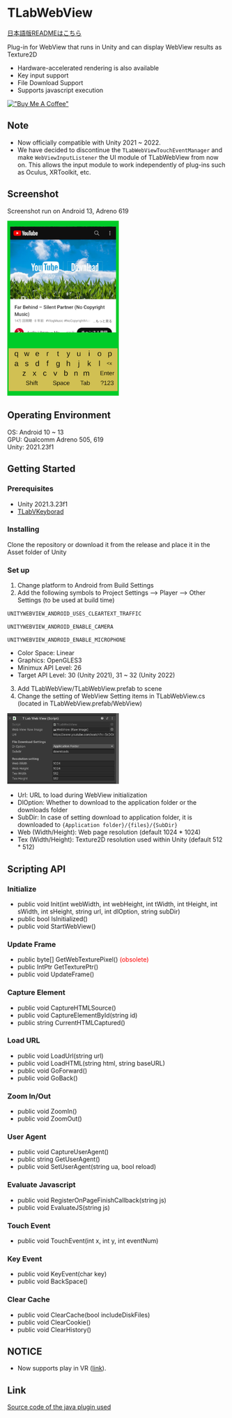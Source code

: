 # TLabWebView

[日本語版READMEはこちら](README-ja.md)

Plug-in for WebView that runs in Unity and can display WebView results as Texture2D  
- Hardware-accelerated rendering is also available  
- Key input support
- File Download Support
- Supports javascript execution  

[!["Buy Me A Coffee"](https://www.buymeacoffee.com/assets/img/custom_images/orange_img.png)](https://www.buymeacoffee.com/tlabaltoh)

## Note
- Now officially compatible with Unity 2021 ~ 2022.
- We have decided to discontinue the ``` TLabWebViewTouchEventManager ``` and make ``` WebViewInputListener ``` the UI module of TLabWebView from now on. This allows the input module to work independently of plug-ins such as Oculus, XRToolkit, etc.

## Screenshot  
Screenshot run on Android 13, Adreno 619  

<img src="Media/tlab-webview.png" width="256">

## Operating Environment
OS: Android 10 ~ 13  
GPU: Qualcomm Adreno 505, 619  
Unity: 2021.23f1  

## Getting Started
### Prerequisites
- Unity 2021.3.23f1  
- [TLabVKeyborad](https://github.com/TLabAltoh/TLabVKeyborad)
### Installing
Clone the repository or download it from the release and place it in the Asset folder of Unity
### Set up
1. Change platform to Android from Build Settings  
2. Add the following symbols to Project Settings --> Player --> Other Settings (to be used at build time)  
```
UNITYWEBVIEW_ANDROID_USES_CLEARTEXT_TRAFFIC
```
```
UNITYWEBVIEW_ANDROID_ENABLE_CAMERA
```
```
UNITYWEBVIEW_ANDROID_ENABLE_MICROPHONE
```
- Color Space: Linear
- Graphics: OpenGLES3
- Minimux API Level: 26 
- Target API Level: 30 (Unity 2021), 31 ~ 32 (Unity 2022)

3. Add TLabWebView/TLabWebView.prefab to scene
4. Change the setting of WebView
Setting items in TLabWebView.cs (located in TLabWebView.prefab/WebView)  

<img src="Media/tlab-webview-settings.png" width="256">  

- Url: URL to load during WebView initialization  
- DlOption: Whether to download to the application folder or the downloads folder  
- SubDir: In case of setting download to application folder, it is downloaded to ```{Application folder}/{files}/{SubDir}```  
- Web (Width/Height):  Web page resolution (default 1024 * 1024)  
- Tex (Width/Height): Texture2D resolution used within Unity (default 512 * 512)  

## Scripting API
### Initialize
- public void Init(int webWidth, int webHeight, int tWidth, int tHeight, int sWidth, int sHeight, string url, int dlOption, string subDir)
- public bool IsInitialized()
- public void StartWebView()
### Update Frame
- public byte[] GetWebTexturePixel() <span style="color: red; ">(obsolete)</span>
- public IntPtr GetTexturePtr()
- public void UpdateFrame()
### Capture Element
- public void CaptureHTMLSource()
- public void CaptureElementById(string id)
- public string CurrentHTMLCaptured()
### Load URL
- public void LoadUrl(string url)
- public void LoadHTML(string html, string baseURL)
- public void GoForward()
- public void GoBack()
### Zoom In/Out
- public void ZoomIn()
- public void ZoomOut()
### User Agent
- public void CaptureUserAgent()
- public string GetUserAgent()
- public void SetUserAgent(string ua, bool reload)
### Evaluate Javascript
- public void RegisterOnPageFinishCallback(string js)
- public void EvaluateJS(string js)
### Touch Event
- public void TouchEvent(int x, int y, int eventNum)
### Key Event
- public void KeyEvent(char key)
- public void BackSpace()
### Clear Cache
- public void ClearCache(bool includeDiskFiles)
- public void ClearCookie()
- public void ClearHistory()

## NOTICE
- Now supports play in VR ([link](https://github.com/TLabAltoh/TLabWebViewVR)).

## Link
[Source code of the java plugin used](https://github.com/TLabAltoh/TLabWebViewPlugin)
